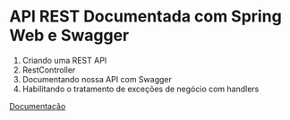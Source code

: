 #  API REST Documentada com Spring Web e Swagger

1. Criando uma REST API
2. RestController
3. Documentando nossa API com Swagger
4. Habilitando o tratamento de exceções de negócio com handlers

[Documentação](http://localhost:8080/swagger-ui/index.html)